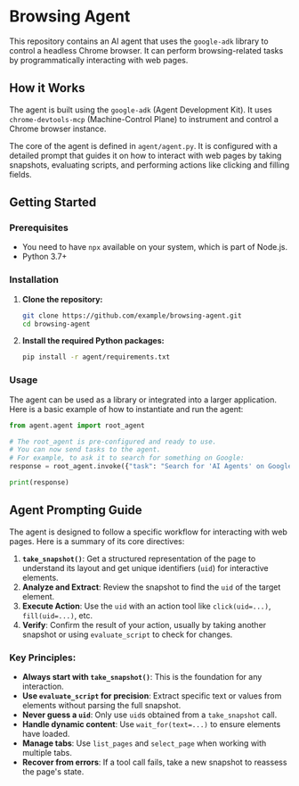 # Browsing Agent

This repository contains an AI agent that uses the `google-adk` library to control a headless Chrome browser. It can perform browsing-related tasks by programmatically interacting with web pages.

## How it Works

The agent is built using the `google-adk` (Agent Development Kit). It uses `chrome-devtools-mcp` (Machine-Control Plane) to instrument and control a Chrome browser instance.

The core of the agent is defined in `agent/agent.py`. It is configured with a detailed prompt that guides it on how to interact with web pages by taking snapshots, evaluating scripts, and performing actions like clicking and filling fields.

## Getting Started

### Prerequisites

- You need to have `npx` available on your system, which is part of Node.js.
- Python 3.7+

### Installation

1.  **Clone the repository:**
    ```bash
    git clone https://github.com/example/browsing-agent.git
    cd browsing-agent
    ```

2.  **Install the required Python packages:**
    ```bash
    pip install -r agent/requirements.txt
    ```

### Usage

The agent can be used as a library or integrated into a larger application. Here is a basic example of how to instantiate and run the agent:

```python
from agent.agent import root_agent

# The root_agent is pre-configured and ready to use.
# You can now send tasks to the agent.
# For example, to ask it to search for something on Google:
response = root_agent.invoke({"task": "Search for 'AI Agents' on Google and tell me the text of the first result."})

print(response)
```

## Agent Prompting Guide

The agent is designed to follow a specific workflow for interacting with web pages. Here is a summary of its core directives:

1.  **`take_snapshot()`**: Get a structured representation of the page to understand its layout and get unique identifiers (`uid`) for interactive elements.
2.  **Analyze and Extract**: Review the snapshot to find the `uid` of the target element.
3.  **Execute Action**: Use the `uid` with an action tool like `click(uid=...)`, `fill(uid=...)`, etc.
4.  **Verify**: Confirm the result of your action, usually by taking another snapshot or using `evaluate_script` to check for changes.

### Key Principles:

-   **Always start with `take_snapshot()`**: This is the foundation for any interaction.
-   **Use `evaluate_script` for precision**: Extract specific text or values from elements without parsing the full snapshot.
-   **Never guess a `uid`**: Only use `uid`s obtained from a `take_snapshot` call.
-   **Handle dynamic content**: Use `wait_for(text=...)` to ensure elements have loaded.
-   **Manage tabs**: Use `list_pages` and `select_page` when working with multiple tabs.
-   **Recover from errors**: If a tool call fails, take a new snapshot to reassess the page's state.
